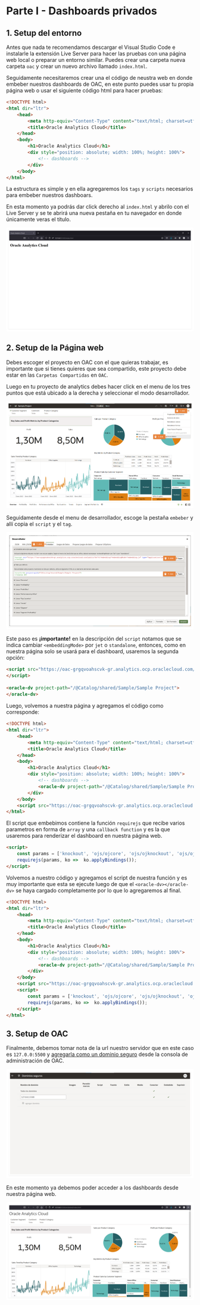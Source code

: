# Parte I - Dashboards privados

## 1. Setup del entorno

Antes que nada te recomendamos descargar el Visual Studio Code e instalarle la extensión Live Server para hacer las pruebas con una página web local o preparar un entorno similar. Puedes crear una carpeta nueva carpeta `oac` y crear un nuevo archivo llamado `index.html`.

Seguidamente necesitaremos crear una el código de neustra web en donde embeber nuestros dashboards de OAC, en este punto puedes usar tu propia página web o usar el siguiente código html para hacer pruebas:

```html
<!DOCTYPE html>
<html dir="ltr">
    <head>
        <meta http-equiv="Content-Type" content="text/html; charset=utf-8">
        <title>Oracle Analytics Cloud</title>
    </head>
    <body>
        <h1>Oracle Analytics Cloud</h1>
        <div style="position: absolute; width: 100%; height: 100%">
            <!-- dashboards -->
        </div>
    </body>
</html>
```

La estructura es simple y en ella agregaremos los `tags` y `scripts` necesarios para embeber nuestros dashboars.

En esta momento ya podrás dar click derecho al `index.html` y abrilo con el Live Server y se te abrirá una nueva pestaña en tu navegador en donde únicamente veras el título.

![img](media/embeber-0.png)

## 2. Setup de la Página web

Debes escoger el proyecto en OAC con el que quieras trabajar, es importante que si tienes quieres que sea compartido, este proyecto debe estar en las `Carpetas Compartidas` en `OAC`.

Luego en tu proyecto de analytics debes hacer click en el menu de los tres puntos que está ubicado a la derecha y seleccionar el modo desarrollador.

![img](/media/embeber-1.png)

Seguidamente desde el menu de desarrollador, escoge la pestaña `embeber` y allí copia el `script` y el `tag`.

![img](/media/embeber-2.png)

Este paso es **¡importante!** en la descripción del `script` notamos que se indica cambiar `<embeddingMode>` por `jet` o `standalone`, entonces, como en nuestra página solo se usará para el dashboard, usaremos la segunda opción:

```html
<script src="https://oac-grgqvoahscvk-gr.analytics.ocp.oraclecloud.com/public/dv/v1/embedding/standalone/embedding.js" type="application/javascript">
</script>

<oracle-dv project-path="/@Catalog/shared/Sample/Sample Project">
</oracle-dv>
```

Luego, volvemos a nuestra página y agregamos el código como corresponde:

```html
<!DOCTYPE html>
<html dir="ltr">
    <head>
        <meta http-equiv="Content-Type" content="text/html; charset=utf-8">
        <title>Oracle Analytics Cloud</title>
    </head>
    <body>
        <h1>Oracle Analytics Cloud</h1>
        <div style="position: absolute; width: 100%; height: 100%">
            <!-- dashboards -->
            <oracle-dv project-path="/@Catalog/shared/Sample/Sample Project"></oracle-dv>
        </div>
    </body>
    <script src="https://oac-grgqvoahscvk-gr.analytics.ocp.oraclecloud.com/public/dv/v1/embedding/standalone/embedding.js" type="application/javascript"></script>
</html>
```

El script que embebimos contiene la función `requirejs` que recibe varios parametros en forma de `array` y una `callback function` y es la que usaremos para renderizar el dashboard en nuestra página web.

```html
<script>
    const params = ['knockout', 'ojs/ojcore', 'ojs/ojknockout', 'ojs/ojcomposite', 'jet-composites/oracle-dv/loader'];
    requirejs(params, ko =>  ko.applyBindings());
</script>
```

Volvemos a nuestro código y agregamos el script de nuestra función y es muy importante que esta se ejecute luego de que el `<oracle-dv></oracle-dv>` se haya cargado completamente por lo que lo agregaremos al final.

```html
<!DOCTYPE html>
<html dir="ltr">
    <head>
        <meta http-equiv="Content-Type" content="text/html; charset=utf-8">
        <title>Oracle Analytics Cloud</title>
    </head>
    <body>
        <h1>Oracle Analytics Cloud</h1>
        <div style="position: absolute; width: 100%; height: 100%">
            <!-- dashboards -->
            <oracle-dv project-path="/@Catalog/shared/Sample/Sample Project"></oracle-dv>
        </div>
    </body>
    <script src="https://oac-grgqvoahscvk-gr.analytics.ocp.oraclecloud.com/public/dv/v1/embedding/standalone/embedding.js" type="application/javascript"></script>
    <script>
        const params = ['knockout', 'ojs/ojcore', 'ojs/ojknockout', 'ojs/ojcomposite', 'jet-composites/oracle-dv/loader'];
        requirejs(params, ko =>  ko.applyBindings());
    </script>
</html>
```

## 3. Setup de OAC

Finalmente, debemos tomar nota de la url nuestro servidor que en este caso es `127.0.0:5500` y [agregarla como un dominio seguro](https://docs.oracle.com/en/cloud/paas/analytics-cloud/acabi/register-safe-domains.html) desde la consola de administración de OAC.

![img](media/embeber-3.png)

En este momento ya debemos poder acceder a los dashboards desde nuestra página web.

![img](media/embeber-4.png)
